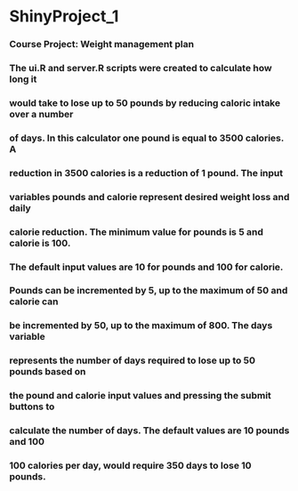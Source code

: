 # ShinyProject_1
### Course Project: Weight management plan
### The ui.R and server.R scripts were created to calculate how long it
### would take to lose up to 50 pounds by reducing caloric intake over a number
### of days.  In this calculator one pound is equal to 3500 calories.  A 
### reduction in 3500 calories is a reduction of 1 pound. The input     
### variables pounds and calorie represent desired weight loss and daily
### calorie reduction. The minimum value for pounds is 5 and calorie is 100.
### The default input values are 10 for pounds and 100 for calorie. 
### Pounds can be incremented by 5, up to the maximum of 50 and calorie can
### be incremented by 50, up to the maximum of 800.  The days variable
### represents the number of days required to lose up to 50 pounds based on
### the pound and calorie input values and pressing the submit buttons to
### calculate the number of days.  The default values are 10 pounds and 100 
### 100 calories per day, would require 350 days to lose 10 pounds.
